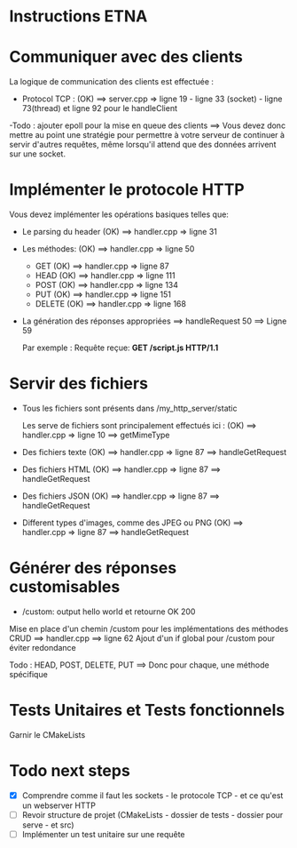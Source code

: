 # Instructions ETNA

# Communiquer avec des clients

La logique de communication des clients est effectuée :

- Protocol TCP : (OK) ==> server.cpp => ligne 19 - ligne 33 (socket) - ligne 73(thread) et ligne 92 pour le handleClient

-Todo : ajouter epoll pour la mise en queue des clients
==> Vous devez donc mettre au point une stratégie 
    pour permettre à votre serveur de continuer à 
    servir d'autres requêtes, même lorsqu'il 
    attend que des données arrivent sur une socket.

# Implémenter le protocole HTTP

Vous devez implémenter les opérations basiques telles que:
- Le parsing du header (OK) ==> handler.cpp => ligne 31
- Les méthodes: (OK) ==> handler.cpp => ligne 50
    - GET (OK) ==> handler.cpp => ligne 87
    - HEAD (OK) ==> handler.cpp => ligne 111
    - POST (OK) ==> handler.cpp => ligne 134
    - PUT (OK) ==> handler.cpp => ligne 151
    - DELETE (OK) ==> handler.cpp => ligne 168
- La génération des réponses appropriées 
    ==> handleRequest 50 ==> Ligne 59
    
    Par exemple : Requête reçue: **GET /script.js HTTP/1.1**

# Servir des fichiers 

- Tous les fichiers sont présents dans /my_http_server/static

  Les serve de fichiers sont principalement effectués ici : (OK) ==> handler.cpp => ligne 10 ==> getMimeType
- Des fichiers texte (OK) ==> handler.cpp => ligne 87 ==> handleGetRequest
- Des fichiers HTML (OK) ==> handler.cpp => ligne 87 ==> handleGetRequest
- Des fichiers JSON (OK) ==> handler.cpp => ligne 87 ==> handleGetRequest
- Different types d'images, comme des JPEG ou PNG (OK) ==> handler.cpp => ligne 87 ==> handleGetRequest

# Générer des réponses customisables

- /custom:  output hello world et retourne OK 200

Mise en place d'un chemin /custom pour les implémentations des méthodes CRUD ==> handler.cpp ==> ligne 62
Ajout d'un if global pour /custom pour éviter redondance

Todo : HEAD, POST, DELETE, PUT ==> Donc pour chaque, une méthode spécifique


# Tests Unitaires et Tests fonctionnels

Garnir le CMakeLists



# Todo next steps

- [x] Comprendre comme il faut les sockets - le protocole TCP - et ce qu'est un webserver HTTP
- [ ] Revoir structure de projet (CMakeLists - dossier de tests - dossier pour serve - et src)
- [ ] Implémenter un test unitaire sur une requête